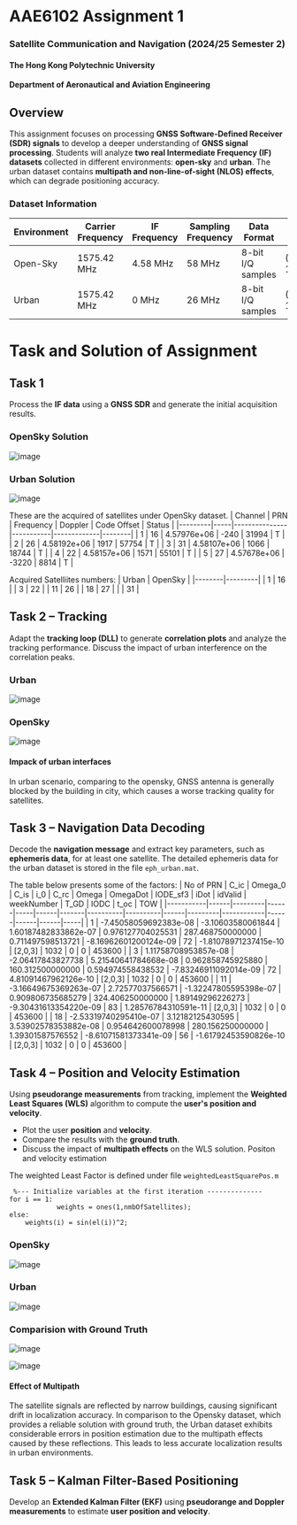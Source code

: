 # AAE6102 Assignment 1

### Satellite Communication and Navigation (2024/25 Semester 2)

#### The Hong Kong Polytechnic University  
**Department of Aeronautical and Aviation Engineering**  
## Overview  
This assignment focuses on processing **GNSS Software-Defined Receiver (SDR) signals** to develop a deeper understanding of **GNSS signal processing**. Students will analyze **two real Intermediate Frequency (IF) datasets** collected in different environments: **open-sky** and **urban**. The urban dataset contains **multipath and non-line-of-sight (NLOS) effects**, which can degrade positioning accuracy.

### Dataset Information  

| Environment | Carrier Frequency | IF Frequency | Sampling Frequency | Data Format | Ground Truth Coordinates | Data Length | Collection Date (UTC) |
|------------|------------------|--------------|-------------------|------------|-----------------------|------------|-----------------|
| Open-Sky  | 1575.42 MHz | 4.58 MHz | 58 MHz | 8-bit I/Q samples | (22.328444770087565, 114.1713630049711) | 90 seconds | 14/10/2021 12.21pm|
| Urban     | 1575.42 MHz | 0 MHz | 26 MHz | 8-bit I/Q samples | (22.3198722, 114.209101777778) | 90 seconds | 07/06/2019 04.49am |
# Task and Solution of Assignment

## Task 1
Process the **IF data** using a **GNSS SDR** and generate the initial acquisition results.
### OpenSky Solution
![image](https://github.com/Arthurqi0825/AAE6102_Assignment1/blob/main/Figures/OpenSky_Acq.jpg)
### Urban Solution
![image](https://github.com/Arthurqi0825/AAE6102_Assignment1/blob/main/Figures/Acq_Result_Urban.jpg)

These are the acquired of satellites under OpenSky dataset.
| Channel | PRN |   Frequency   |  Doppler  | Code Offset | Status |
|---------|-----|---------------|-----------|-------------|--------|
|    1    |  16 |  4.57976e+06  |    -240   |     31994   |    T   |
|    2    |  26 |  4.58192e+06  |    1917   |     57754   |    T   |
|    3    |  31 |  4.58107e+06  |    1066   |     18744   |    T   |
|    4    |  22 |  4.58157e+06  |    1571   |     55101   |    T   |
|    5    |  27 |  4.57678e+06  |   -3220   |      8814   |    T   |

Acquired Satelliites numbers:
| Urban  | OpenSky |
|--------|---------|
| 1      | 16      |
| 3      | 22      |
| 11     | 26      |
| 18     | 27      |
|        | 31      |
## **Task 2 – Tracking**  
Adapt the **tracking loop (DLL)** to generate **correlation plots** and analyze the tracking performance. Discuss the impact of urban interference on the correlation peaks. 

### Urban 
![image](https://github.com/Arthurqi0825/AAE6102_Assignment1/blob/main/Figures/Correlation_Urban.jpg)
### OpenSky
![image](https://github.com/Arthurqi0825/AAE6102_Assignment1/blob/main/Figures/Correlation_OpenSky.jpg)

#### Impack of urban interfaces

In urban scenario, comparing to the opensky, GNSS antenna is generally blocked by the building in city, which causes a worse tracking quality for satellites.
## **Task 3 – Navigation Data Decoding**  
Decode the **navigation message** and extract key parameters, such as **ephemeris data**, for at least one satellite.
The detailed ephemeris data for the urban dataset is stored in the file `eph_urban.mat`.

The table below presents some of the factors: 
| No of PRN | C_ic | Omega_0 | C_is | i_0 | C_rc | Omega | OmegaDot | IODE_sf3 | iDot | idValid | weekNumber | T_GD | IODC | t_oc | TOW |
|-----------|------|---------|------|-----|------|-------|----------|----------|------|---------|------------|------|------|------|-----|
| 1         | -7.45058059692383e-08 | -3.10603580061844 | 1.60187482833862e-07 | 0.976127704025531 | 287.468750000000 | 0.711497598513721 | -8.16962601200124e-09 | 72 | -1.81078971237415e-10 | [2,0,3] | 1032 | 0 | 0 | 453600 |
| 3         | 1.11758708953857e-08 | -2.06417843827738 | 5.21540641784668e-08 | 0.962858745925880 | 160.312500000000 | 0.594974558438532 | -7.83246911092014e-09 | 72 | 4.81091467962126e-10 | [2,0,3] | 1032 | 0 | 0 | 453600 |
| 11        | -3.16649675369263e-07 | 2.72577037566571 | -1.32247805595398e-07 | 0.909806735685279 | 324.406250000000 | 1.89149296226273 | -9.30431613354220e-09 | 83 | 1.28576784310591e-11 | [2,0,3] | 1032 | 0 | 0 | 453600 |
| 18        | -2.53319740295410e-07 | 3.12182125430595 | 3.53902578353882e-08 | 0.954642600078998 | 280.156250000000 | 1.39301587576552 | -8.61071581373341e-09 | 56 | -1.61792453590826e-10 | [2,0,3] | 1032 | 0 | 0 | 453600 |

## **Task 4 – Position and Velocity Estimation**  
Using **pseudorange measurements** from tracking, implement the **Weighted Least Squares (WLS)** algorithm to compute the **user's position and velocity**.  
- Plot the user **position** and **velocity**.  
- Compare the results with the **ground truth**.  
- Discuss the impact of **multipath effects** on the WLS solution.
Positon and velocity estimation 

The weighted Least Factor is defined under file `weightedLeastSquarePos.m`

```
 %--- Initialize variables at the first iteration --------------
for i == 1:
            weights = ones(1,nmbOfSatellites);
else:
    weights(i) = sin(el(i))^2;
```
### OpenSky
![image](https://github.com/Arthurqi0825/AAE6102_Assignment1/blob/main/Figures/Position_OpenSky.jpg)

### Urban
![image](https://github.com/Arthurqi0825/AAE6102_Assignment1/blob/main/Figures/Position_urban.jpg)

### Comparision with Ground Truth
![image](https://github.com/Arthurqi0825/AAE6102_Assignment1/blob/main/Figures/OpenSky.png)

![image](https://github.com/Arthurqi0825/AAE6102_Assignment1/blob/main/Figures/Urban.png)


#### Effect of Multipath

The satellite signals are reflected by narrow buildings, causing significant drift in localization accuracy. In comparison to the Opensky dataset, which provides a reliable solution with ground truth, the Urban dataset exhibits considerable errors in position estimation due to the multipath effects caused by these reflections. This leads to less accurate localization results in urban environments.

## **Task 5 – Kalman Filter-Based Positioning**  
Develop an **Extended Kalman Filter (EKF)** using **pseudorange and Doppler measurements** to estimate **user position and velocity**.


